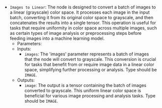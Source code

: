 - `Images to Linear`: The node is designed to convert a batch of images to a linear (grayscale) color space. It processes each image in the input batch, converting it from its original color space to grayscale, and then concatenates the results into a single tensor. This operation is useful for tasks that require uniformity in color space across multiple images, such as certain types of image analysis or preprocessing steps before feeding images into a machine learning model.
    - Parameters:
    - Inputs:
        - `images`: The 'images' parameter represents a batch of images that the node will convert to grayscale. This conversion is crucial for tasks that benefit from or require image data in a linear color space, simplifying further processing or analysis. Type should be `IMAGE`.
    - Outputs:
        - `image`: The output is a tensor containing the batch of images converted to grayscale. This uniform linear color space is beneficial for various image processing and analysis tasks. Type should be `IMAGE`.
